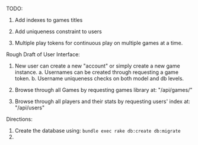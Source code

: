 TODO:

1. Add indexes to games titles
2. Add uniqueness constraint to users

2. Multiple play tokens for continuous play on multiple games at a time.


Rough Draft of User Interface:

1. New user can create a new "account" or simply create a new game instance.
  a. Usernames can be created through requesting a game token.
  b. Username uniqueness checks on both model and db levels.

2. Browse through all Games by requesting games library at: "/api/games/"
3. Browse through all players and their stats by requesting users' index at: "/api/users"



Directions:

1. Create the database using: `bundle exec rake db:create db:migrate`
2. 
